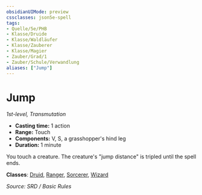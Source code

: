 ```yaml
---
obsidianUIMode: preview
cssclasses: json5e-spell
tags:
- Quelle/5e/PHB
- Klasse/Druide
- Klasse/Waldläufer
- Klasse/Zauberer
- Klasse/Magier
- Zauber/Grad/1
- Zauber/Schule/Verwandlung
aliases: ["Jump"]
---
```

# Jump
*1st-level, Transmutation*  

- **Casting time:** 1 action
- **Range:** Touch
- **Components:** V, S, a grasshopper's hind leg
- **Duration:** 1 minute

You touch a creature. The creature's "jump distance" is tripled until the spell ends.

**Classes**: [Druid](Dungeons%20&%20Dragons/Wikipedia%20der%20Vergessenen%20Reiche/Kompendium%20der%20Vergessenen%20Reiche/Klassen/druid.md), [Ranger](../Charakteroptionen/Klassen/Waldläufer.md), [Sorcerer](../Charakteroptionen/Klassen/Zauberer.md), [Wizard](../Charakteroptionen/Klassen/Magier.md)

*Source: SRD / Basic Rules*